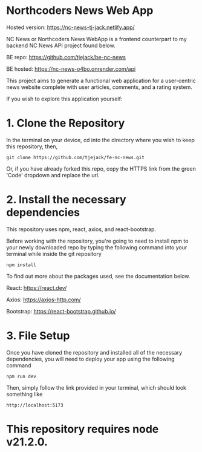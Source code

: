 # Northcoders News Web App

Hosted version: https://nc-news-tj-jack.netlify.app/

NC News or Northcoders News WebApp is a frontend counterpart to my backend NC News API project found below.

BE repo: https://github.com/tjejack/be-nc-news

BE hosted: https://nc-news-o4bo.onrender.com/api

This project aims to generate a functional web application for a user-centric news website complete with user articles, comments, and a rating system.

If you wish to explore this application yourself:

# 1. Clone the Repository
In the terminal on your device, cd into the directory where you wish to keep this repository, then,

```git clone https://github.com/tjejack/fe-nc-news.git```

Or, if you have already forked this repo, copy the HTTPS link from the green 'Code' dropdown and replace the url.

# 2. Install the necessary dependencies
This repository uses npm, react, axios, and react-bootstrap.

Before working with the repository, you're going to need to install npm to your newly downloaded repo by typing the following command into your terminal while inside the git repository

```npm install```

To find out more about the packages used, see the documentation below.

React: https://react.dev/

Axios: https://axios-http.com/

Bootstrap: https://react-bootstrap.github.io/

# 3. File Setup
Once you have cloned the repository and installed all of the necessary dependencies, you will need to deploy your app using the following command

```npm run dev```

Then, simply follow the link provided in your terminal, which should look something like

```http://localhost:5173```

# This repository requires node v21.2.0.
